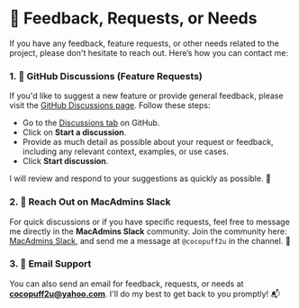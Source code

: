 # 📝 Feedback, Requests, or Needs

If you have any feedback, feature requests, or other needs related to the project, please don't hesitate to reach out. Here’s how you can contact me:

### 1. **💬 GitHub Discussions (Feature Requests)**
If you'd like to suggest a new feature or provide general feedback, please visit the [GitHub Discussions page](https://github.com/cocopuff2u/MOFA/discussions). Follow these steps:
- Go to the [Discussions tab](https://github.com/cocopuff2u/MOFA/discussions) on GitHub.
- Click on **Start a discussion**.
- Provide as much detail as possible about your request or feedback, including any relevant context, examples, or use cases.
- Click **Start discussion**.

I will review and respond to your suggestions as quickly as possible. 📢

### 2. **💬 Reach Out on MacAdmins Slack**
For quick discussions or if you have specific requests, feel free to message me directly in the **MacAdmins Slack** community. Join the community here: [MacAdmins Slack](https://macadmins.org/), and send me a message at `@cocopuff2u` in the channel. 🔄

### 3. **📧 Email Support**
You can also send an email for feedback, requests, or needs at **cocopuff2u@yahoo.com**. I'll do my best to get back to you promptly! 📬
